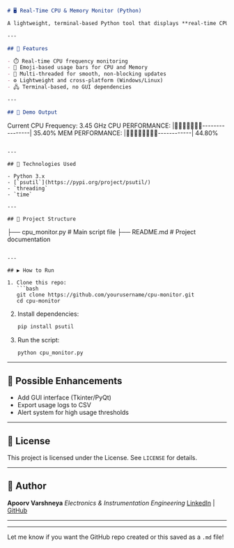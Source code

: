 ```markdown
# 🖥️ Real-Time CPU & Memory Monitor (Python)

A lightweight, terminal-based Python tool that displays **real-time CPU frequency** (in GHz) and **system performance** (CPU and memory usage) using emoji-based performance bars. Built using `psutil` and `threading` with **latency < 1µs**.

---

## 📌 Features

- ⏱️ Real-time CPU frequency monitoring
- 🚀 Emoji-based usage bars for CPU and Memory
- 🧵 Multi-threaded for smooth, non-blocking updates
- ⚙️ Lightweight and cross-platform (Windows/Linux)
- 🖧 Terminal-based, no GUI dependencies

---

## 🚀 Demo Output

```

Current CPU Frequency: 3.45 GHz
CPU PERFORMANCE: |🚀🚀🚀🚀🚀🚀🚀----------------| 35.40%
MEM PERFORMANCE: |🚀🚀🚀🚀🚀🚀🚀🚀------------| 44.80%

```

---

## 🧠 Technologies Used

- Python 3.x
- [`psutil`](https://pypi.org/project/psutil/)
- `threading`
- `time`

---

## 📂 Project Structure

```

├── cpu\_monitor.py     # Main script file
├── README.md          # Project documentation

````

---

## ▶️ How to Run

1. Clone this repo:
   ```bash
   git clone https://github.com/yourusername/cpu-monitor.git
   cd cpu-monitor
````

2. Install dependencies:

   ```bash
   pip install psutil
   ```

3. Run the script:

   ```bash
   python cpu_monitor.py
   ```

---

## 🧩 Possible Enhancements

* Add GUI interface (Tkinter/PyQt)
* Export usage logs to CSV
* Alert system for high usage thresholds

---

## 📄 License

This project is licensed under the License. See `LICENSE` for details.

---

## 🔗 Author

**Apoorv Varshneya**
*Electronics & Instrumentation Engineering*
[LinkedIn](https://www.linkedin.com/in/apoorv-varshneya) | [GitHub](https://github.com/apoorvarshneya/)

---


---

Let me know if you want the GitHub repo created or this saved as a `.md` file!
```
